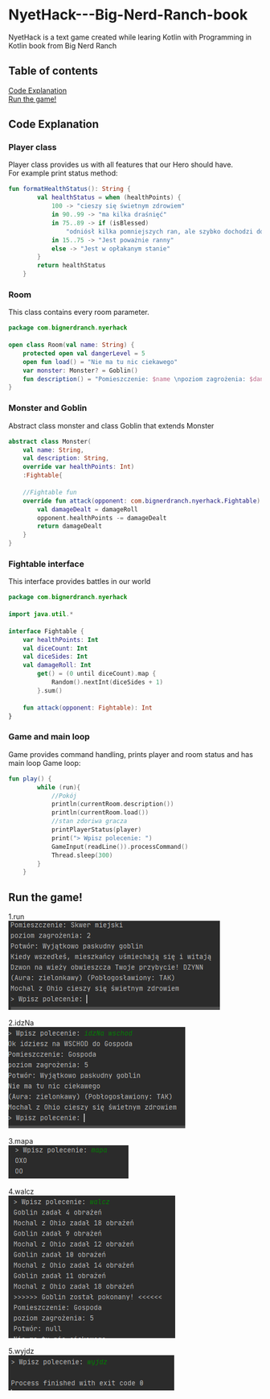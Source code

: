 # NyetHack---Big-Nerd-Ranch-book  
NyetHack is a text game created while learing 
Kotlin with Programming in Kotlin book from Big Nerd Ranch

## Table of contents
[Code Explanation](#code)  
[Run the game!](#game)  

## Code Explanation <a name="code"></a>  

### Player class  
Player class provides us with all features that our Hero should have.  
For example print status method:
```kotlin
fun formatHealthStatus(): String {
        val healthStatus = when (healthPoints) {
            100 -> "cieszy się świetnym zdrowiem"
            in 90..99 -> "ma kilka draśnięć"
            in 75..89 -> if (isBlessed)
                "odniósł kilka pomniejszych ran, ale szybko dochodzi do zdrowia" else "odniósł kilka pomniejszych ran"
            in 15..75 -> "Jest poważnie ranny"
            else -> "Jest w opłakanym stanie"
        }
        return healthStatus
    }
```

### Room  
This class contains every room parameter.
```kotlin
package com.bignerdranch.nyerhack

open class Room(val name: String) {
    protected open val dangerLevel = 5
    open fun load() = "Nie ma tu nic ciekawego"
    var monster: Monster? = Goblin()
    fun description() = "Pomieszczenie: $name \npoziom zagrożenia: $dangerLevel \nPotwór: ${monster?.description}"
}
```

### Monster and Goblin
Abstract class monster and class Goblin that extends Monster

```kotlin
abstract class Monster(
    val name: String,
    val description: String,
    override var healthPoints: Int)
    :Fightable{

    //Fightable fun
    override fun attack(opponent: com.bignerdranch.nyerhack.Fightable): kotlin.Int {
        val damageDealt = damageRoll
        opponent.healthPoints -= damageDealt
        return damageDealt
    }
}

```
### Fightable interface  
This interface provides battles in our world
```kotlin
package com.bignerdranch.nyerhack

import java.util.*

interface Fightable {
    var healthPoints: Int
    val diceCount: Int
    val diceSides: Int
    val damageRoll: Int
        get() = (0 until diceCount).map {
            Random().nextInt(diceSides + 1)
        }.sum()

    fun attack(opponent: Fightable): Int
}

```


### Game and main loop  
Game provides command handling, prints player and room status and has main loop
Game loop:
```kotlin
fun play() {
        while (run){
            //Pokój
            println(currentRoom.description())
            println(currentRoom.load())
            //stan zdoriwa gracza
            printPlayerStatus(player)
            print("> Wpisz polecenie: ")
            GameInput(readLine()).processCommand()
            Thread.sleep(300)
        }
    }
```

## Run the game! <a name="game"></a>  
1.run  
![alt text](run.PNG)
 
2.idzNa  
![alt text](idzNa.PNG)

3.mapa  
![alt text](mapa.PNG)

4.walcz  
![alt text](walcz.PNG)  

5.wyjdz  
![alt text](wyjdz.PNG) 
